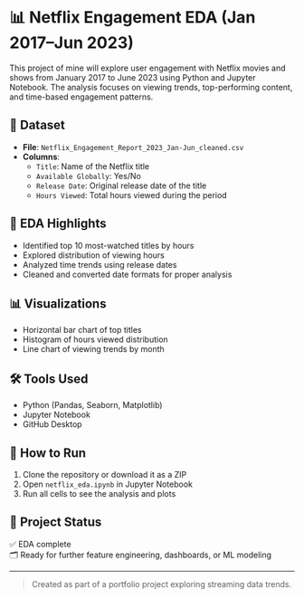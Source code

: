 # 📊 Netflix Engagement EDA (Jan 2017–Jun 2023)

This project of mine will explore user engagement with Netflix movies and shows from January 2017 to June 2023 using Python and Jupyter Notebook. The analysis focuses on viewing trends, top-performing content, and time-based engagement patterns.

## 📁 Dataset

- **File**: `Netflix_Engagement_Report_2023_Jan-Jun_cleaned.csv`
- **Columns**:
  - `Title`: Name of the Netflix title
  - `Available Globally`: Yes/No
  - `Release Date`: Original release date of the title
  - `Hours Viewed`: Total hours viewed during the period

## 🧪 EDA Highlights

- Identified top 10 most-watched titles by hours
- Explored distribution of viewing hours
- Analyzed time trends using release dates
- Cleaned and converted date formats for proper analysis

## 📊 Visualizations

- Horizontal bar chart of top titles
- Histogram of hours viewed distribution
- Line chart of viewing trends by month

## 🛠 Tools Used

- Python (Pandas, Seaborn, Matplotlib)
- Jupyter Notebook
- GitHub Desktop

## 🚀 How to Run

1. Clone the repository or download it as a ZIP
2. Open `netflix_eda.ipynb` in Jupyter Notebook
3. Run all cells to see the analysis and plots

## 📌 Project Status

✅ EDA complete  
🗂 Ready for further feature engineering, dashboards, or ML modeling

---

> Created as part of a portfolio project exploring streaming data trends.
